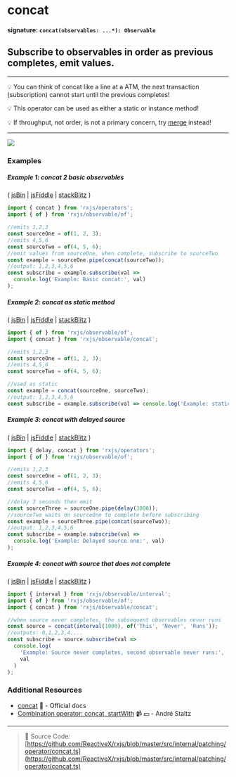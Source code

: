 # concat

#### signature: `concat(observables: ...*): Observable`

## Subscribe to observables in order as previous completes, emit values.

---

:bulb: You can think of concat like a line at a ATM, the next transaction
(subscription) cannot start until the previous completes!

:bulb: This operator can be used as either a static or instance method!

:bulb: If throughput, not order, is not a primary concern, try [merge](merge.md)
instead!

---

<div class="ua-ad"><a href="https://ultimateangular.com/?ref=76683_kee7y7vk"><img src="https://ultimateangular.com/assets/img/banners/ua-leader.svg"></a></div>

### Examples

##### Example 1: concat 2 basic observables

( [jsBin](http://jsbin.com/gegubutele/1/edit?js,console) |
[jsFiddle](https://jsfiddle.net/btroncone/rxwnr3hh/) | 
[stackBlitz](https://stackblitz.com/edit/typescript-gp2o8c?file=index.ts) )

```js
import { concat } from 'rxjs/operators';
import { of } from 'rxjs/observable/of';

//emits 1,2,3
const sourceOne = of(1, 2, 3);
//emits 4,5,6
const sourceTwo = of(4, 5, 6);
//emit values from sourceOne, when complete, subscribe to sourceTwo
const example = sourceOne.pipe(concat(sourceTwo));
//output: 1,2,3,4,5,6
const subscribe = example.subscribe(val =>
  console.log('Example: Basic concat:', val)
);
```

##### Example 2: concat as static method

( [jsBin](http://jsbin.com/xihagewune/1/edit?js,console) |
[jsFiddle](https://jsfiddle.net/btroncone/5qdtvhu8/) |
[stackBlitz](https://stackblitz.com/edit/typescript-fgbjo4?file=index.ts) )

```js
import { of } from 'rxjs/observable/of';
import { concat } from 'rxjs/observable/concat';

//emits 1,2,3
const sourceOne = of(1, 2, 3);
//emits 4,5,6
const sourceTwo = of(4, 5, 6);

//used as static
const example = concat(sourceOne, sourceTwo);
//output: 1,2,3,4,5,6
const subscribe = example.subscribe(val => console.log('Example: static', val));
```

##### Example 3: concat with delayed source

( [jsBin](http://jsbin.com/nezonosubi/1/edit?js,console) |
[jsFiddle](https://jsfiddle.net/btroncone/L2s49msx/) |
[stackBlitz](https://stackblitz.com/edit/typescript-jkh4gk?file=index.ts) )

```js
import { delay, concat } from 'rxjs/operators';
import { of } from 'rxjs/observable/of';

//emits 1,2,3
const sourceOne = of(1, 2, 3);
//emits 4,5,6
const sourceTwo = of(4, 5, 6);

//delay 3 seconds then emit
const sourceThree = sourceOne.pipe(delay(3000));
//sourceTwo waits on sourceOne to complete before subscribing
const example = sourceThree.pipe(concat(sourceTwo));
//output: 1,2,3,4,5,6
const subscribe = example.subscribe(val =>
  console.log('Example: Delayed source one:', val)
);
```

##### Example 4: concat with source that does not complete

( [jsBin](http://jsbin.com/vixajoxaze/1/edit?js,console) |
[jsFiddle](https://jsfiddle.net/btroncone/4bhtb81u/) |
[stackBlitz](https://stackblitz.com/edit/typescript-c8snpe?file=index.ts) )

```js
import { interval } from 'rxjs/observable/interval';
import { of } from 'rxjs/observable/of';
import { concat } from 'rxjs/observable/concat';

//when source never completes, the subsequent observables never runs
const source = concat(interval(1000), of('This', 'Never', 'Runs'));
//outputs: 0,1,2,3,4....
const subscribe = source.subscribe(val =>
  console.log(
    'Example: Source never completes, second observable never runs:',
    val
  )
);
```

### Additional Resources

* [concat](http://reactivex.io/rxjs/class/es6/Observable.js~Observable.html#instance-method-concat)
  :newspaper: - Official docs
* [Combination operator: concat, startWith](https://egghead.io/lessons/rxjs-combination-operators-concat-startwith?course=rxjs-beyond-the-basics-operators-in-depth)
  :video_camera: :dollar: - André Staltz

---

> :file_folder: Source Code:
> [https://github.com/ReactiveX/rxjs/blob/master/src/internal/patching/operator/concat.ts](https://github.com/ReactiveX/rxjs/blob/master/src/internal/patching/operator/concat.ts)
